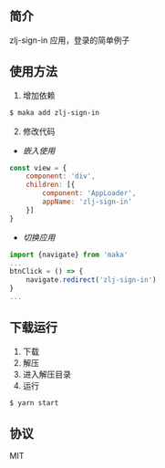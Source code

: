## 简介

zlj-sign-in 应用，登录的简单例子

## 使用方法

1. 增加依赖
```bash
$ maka add zlj-sign-in
```

2. 修改代码
- *嵌入使用*
```javascript
const view = {
    component: 'div',
    children: [{
        component: 'AppLoader',
        appName: 'zlj-sign-in'
    }]
}
```
- *切换应用*
```javascript
import {navigate} from 'maka'
...
btnClick = () => {
    navigate.redirect('zlj-sign-in')
}
...
```

## 下载运行

1. 下载
2. 解压
3. 进入解压目录
4. 运行
```bash
$ yarn start
```

## 协议

MIT

